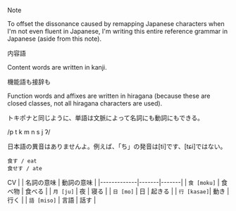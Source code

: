 > [!NOTE]
> To offset the dissonance caused by remapping Japanese characters when I'm not even fluent in Japanese, I'm writing this entire reference grammar in Japanese (aside from this note).

内容語

Content words are written in kanji.

機能語も接辞も

Function words and affixes are written in hiragana (because these are closed classes, not all hiragana characters are used).

トキポナと同じように、単語は文脈によって名詞にも動詞にもできる。

/p t k m n s j ʔ/

日本語の異音はありませんよ。例えば、「ち」の発音は\[ti]です、\[tɕi]ではない。

```
食す / eat
食せす / ate
```

CV
|             | 名詞の意味 | 動詞の意味 |
|-------------|-------|-------|
| `食 [moku]` | 食べ物 | 食べる |
| `月 [ju]`   | 夜    | 寝る   |
| `日 [mo]`   | 日    | 起きる |
| `行 [kasae]`| 動き  | 行く   |
| `語 [miso]` | 言語  | 話す   |
